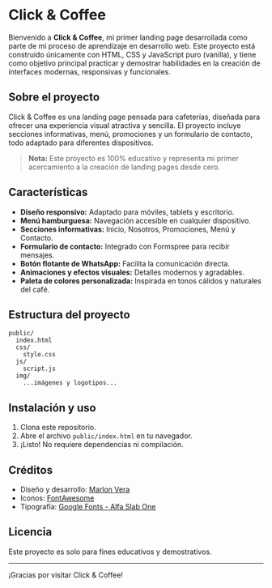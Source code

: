 # Click & Coffee

Bienvenido a **Click & Coffee**, mi primer landing page desarrollada como parte de mi proceso de aprendizaje en desarrollo web. Este proyecto está construido únicamente con HTML, CSS y JavaScript puro (vanilla), y tiene como objetivo principal practicar y demostrar habilidades en la creación de interfaces modernas, responsivas y funcionales.

## Sobre el proyecto

Click & Coffee es una landing page pensada para cafeterías, diseñada para ofrecer una experiencia visual atractiva y sencilla. El proyecto incluye secciones informativas, menú, promociones y un formulario de contacto, todo adaptado para diferentes dispositivos.

> **Nota:** Este proyecto es 100% educativo y representa mi primer acercamiento a la creación de landing pages desde cero.

## Características

- **Diseño responsivo:** Adaptado para móviles, tablets y escritorio.
- **Menú hamburguesa:** Navegación accesible en cualquier dispositivo.
- **Secciones informativas:** Inicio, Nosotros, Promociones, Menú y Contacto.
- **Formulario de contacto:** Integrado con Formspree para recibir mensajes.
- **Botón flotante de WhatsApp:** Facilita la comunicación directa.
- **Animaciones y efectos visuales:** Detalles modernos y agradables.
- **Paleta de colores personalizada:** Inspirada en tonos cálidos y naturales del café.

## Estructura del proyecto

```
public/
  index.html
  css/
    style.css
  js/
    script.js
  img/
    ...imágenes y logotipos...
```

## Instalación y uso

1. Clona este repositorio.
2. Abre el archivo `public/index.html` en tu navegador.
3. ¡Listo! No requiere dependencias ni compilación.

## Créditos

- Diseño y desarrollo: [Marlon Vera](https://github.com/MAVL0859)
- Iconos: [FontAwesome](https://fontawesome.com/)
- Tipografía: [Google Fonts - Alfa Slab One](https://fonts.google.com/specimen/Alfa+Slab+One)

## Licencia

Este proyecto es solo para fines educativos y demostrativos.

---

¡Gracias por visitar Click & Coffee!